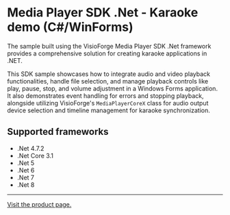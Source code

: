 ﻿# Media Player SDK .Net - Karaoke demo (C#/WinForms)

The sample built using the VisioForge Media Player SDK .Net framework provides a comprehensive solution for creating karaoke applications in .NET.

This SDK sample showcases how to integrate audio and video playback functionalities, handle file selection, and manage playback controls like play, pause, stop, and volume adjustment in a Windows Forms application. It also demonstrates event handling for errors and stopping playback, alongside utilizing VisioForge's `MediaPlayerCoreX` class for audio output device selection and timeline management for karaoke synchronization.

## Supported frameworks

- .Net 4.7.2
- .Net Core 3.1
- .Net 5
- .Net 6
- .Net 7
- .Net 8

---

[Visit the product page.](https://www.visioforge.com/media-player-sdk-net)
